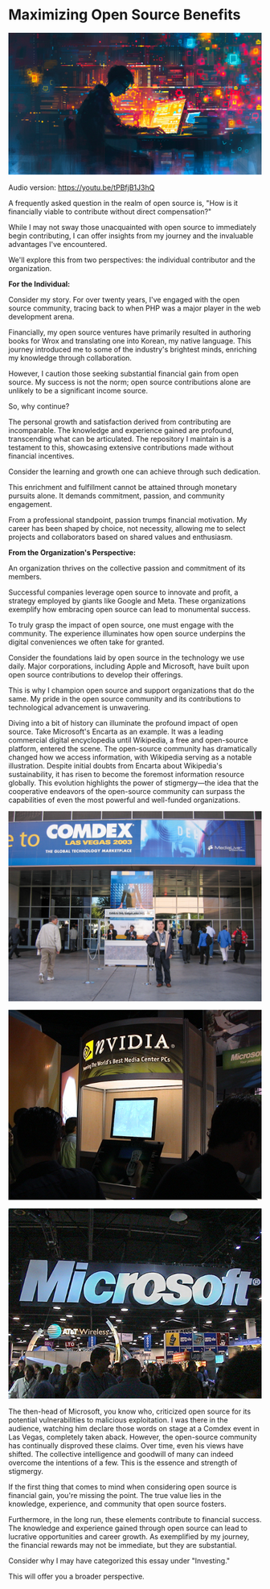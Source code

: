 # Maximizing Open Source Benefits

![opensource.png](images%2Fopensource.png)

Audio version: https://youtu.be/tPBfjB1J3hQ

A frequently asked question in the realm of open source is, "How is it financially viable to contribute without direct compensation?"

While I may not sway those unacquainted with open source to immediately begin contributing, I can offer insights from my journey and the invaluable advantages I've encountered.

We'll explore this from two perspectives: the individual contributor and the organization.

**For the Individual:**

Consider my story. For over twenty years, I've engaged with the open source community, tracing back to when PHP was a major player in the web development arena.

Financially, my open source ventures have primarily resulted in authoring books for Wrox and translating one into Korean, my native language. This journey introduced me to some of the industry's brightest minds, enriching my knowledge through collaboration.

However, I caution those seeking substantial financial gain from open source. My success is not the norm; open source contributions alone are unlikely to be a significant income source.

So, why continue?

The personal growth and satisfaction derived from contributing are incomparable. The knowledge and experience gained are profound, transcending what can be articulated. The repository I maintain is a testament to this, showcasing extensive contributions made without financial incentives.

Consider the learning and growth one can achieve through such dedication.

This enrichment and fulfillment cannot be attained through monetary pursuits alone. It demands commitment, passion, and community engagement.

From a professional standpoint, passion trumps financial motivation. My career has been shaped by choice, not necessity, allowing me to select projects and collaborators based on shared values and enthusiasm.

**From the Organization's Perspective:**

An organization thrives on the collective passion and commitment of its members.

Successful companies leverage open source to innovate and profit, a strategy employed by giants like Google and Meta. These organizations exemplify how embracing open source can lead to monumental success.

To truly grasp the impact of open source, one must engage with the community. The experience illuminates how open source underpins the digital conveniences we often take for granted.

Consider the foundations laid by open source in the technology we use daily. Major corporations, including Apple and Microsoft, have built upon open source contributions to develop their offerings.

This is why I champion open source and support organizations that do the same. My pride in the open source community and its contributions to technological advancement is unwavering.

Diving into a bit of history can illuminate the profound impact of open source. Take Microsoft's Encarta as an example. It was a leading commercial digital encyclopedia until Wikipedia, a free and open-source platform, entered the scene. The open-source community has dramatically changed how we access information, with Wikipedia serving as a notable illustration. Despite initial doubts from Encarta about Wikipedia's sustainability, it has risen to become the foremost information resource globally. This evolution highlights the power of stigmergy—the idea that the cooperative endeavors of the open-source community can surpass the capabilities of even the most powerful and well-funded organizations. 

![comdex.jpg](images%2Fcomdex.jpg)

![nvidia-comdex.jpg](images%2Fnvidia-comdex.jpg)

![microsoft-comdex.jpg](images%2Fmicrosoft-comdex.jpg)

The then-head of Microsoft, you know who, criticized open source for its potential vulnerabilities to malicious exploitation. I was there in the audience, watching him declare those words on stage at a Comdex event in Las Vegas, completely taken aback. However, the open-source community has continually disproved these claims. Over time, even his views have shifted. The collective intelligence and goodwill of many can indeed overcome the intentions of a few. This is the essence and strength of stigmergy. 

If the first thing that comes to mind when considering open source is financial gain, you're missing the point. The true value lies in the knowledge, experience, and community that open source fosters.

Furthermore, in the long run, these elements contribute to financial success. The knowledge and experience gained through open source can lead to lucrative opportunities and career growth. As exemplified by my journey, the financial rewards may not be immediate, but they are substantial.

Consider why I may have categorized this essay under "Investing."

This will offer you a broader perspective.